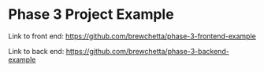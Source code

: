# Phase 3 Project Example

Link to front end: https://github.com/brewchetta/phase-3-frontend-example

Link to back end: https://github.com/brewchetta/phase-3-backend-example
